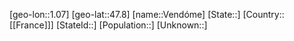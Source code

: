 ﻿---
location: [47.8,1.07]
mapzoom: [7,12] 
mapmarker: city 
type: City
tags:
- geo/City


SpocWebEntityId: 35239
isDeleted: false
confidential: public

---
[geo-lon::1.07]
[geo-lat::47.8]
[name::Vendóme]
[State::]
[Country::[[France]]]
[StateId::]
[Population::]
[Unknown::]

